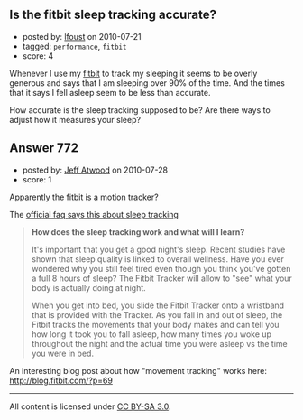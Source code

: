 ## Is the fitbit sleep tracking accurate?

- posted by: [lfoust](https://stackexchange.com/users/-1/247-lfoust) on 2010-07-21
- tagged: `performance`, `fitbit`
- score: 4

<p>Whenever I use my <a href="http://www.fitbit.com/" rel="nofollow">fitbit</a> to track my sleeping it seems to be overly generous and says that I am sleeping over 90% of the time. And the times that it says I fell asleep seem to be less than accurate.</p>

<p>How accurate is the sleep tracking supposed to be? Are there ways to adjust how it measures your sleep?</p>



## Answer 772

- posted by: [Jeff Atwood](https://stackexchange.com/users/-1/70-jeff-atwood) on 2010-07-28
- score: 1

<p>Apparently the fitbit is a motion tracker?</p>

<p>The <a href="http://www.fitbit.com/faq#sleep" rel="nofollow">official faq says this about sleep tracking</a></p>

<blockquote>
  <p><strong>How does the sleep tracking work and what will I learn?</strong></p>
  
  <p>It's important that you get a good night's sleep. Recent studies have shown that sleep quality is linked to overall wellness. Have you ever wondered why you still feel tired even though you think you've gotten a full 8 hours of sleep? The Fitbit Tracker will allow to "see" what your body is actually doing at night. </p>
  
  <p>When you get into bed, you slide the Fitbit Tracker onto a wristband that is provided with the Tracker. As you fall in and out of sleep, the Fitbit tracks the movements that your body makes and can tell you how long it took you to fall asleep, how many times you woke up throughout the night and the actual time you were asleep vs the time you were in bed.</p>
</blockquote>

<p>An interesting blog post about how "movement tracking" works here:<br>
<a href="http://blog.fitbit.com/?p=69" rel="nofollow">http://blog.fitbit.com/?p=69</a></p>




---

All content is licensed under [CC BY-SA 3.0](https://creativecommons.org/licenses/by-sa/3.0/).
